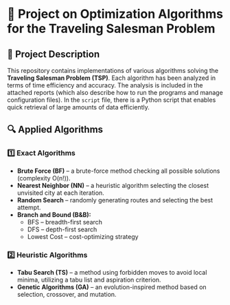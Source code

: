 # 🚀 Project on Optimization Algorithms for the Traveling Salesman Problem

## 📖 Project Description
This repository contains implementations of various algorithms solving the **Traveling Salesman Problem (TSP)**. Each algorithm has been analyzed in terms of time efficiency and accuracy. The analysis is included in the attached reports (which also describe how to run the programs and manage configuration files). In the `script` file, there is a Python script that enables quick retrieval of large amounts of data efficiently.

## 🔍 Applied Algorithms

### **1️⃣ Exact Algorithms**
- **Brute Force (BF)** – a brute-force method checking all possible solutions (complexity O(n!)).
- **Nearest Neighbor (NN)** – a heuristic algorithm selecting the closest unvisited city at each iteration.
- **Random Search** – randomly generating routes and selecting the best attempt.
- **Branch and Bound (B&B):**
  - BFS – breadth-first search
  - DFS – depth-first search
  - Lowest Cost – cost-optimizing strategy

### **2️⃣ Heuristic Algorithms**
- **Tabu Search (TS)** – a method using forbidden moves to avoid local minima, utilizing a tabu list and aspiration criterion.
- **Genetic Algorithms (GA)** – an evolution-inspired method based on selection, crossover, and mutation.
